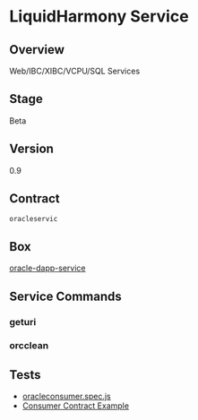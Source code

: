 LiquidHarmony Service
=================

## Overview
Web/IBC/XIBC/VCPU/SQL Services

## Stage
Beta

## Version
0.9

## Contract

```oracleservic```

## Box
[oracle-dapp-service](../../developers/boxes/oracle-dapp-service)

## Service Commands
### geturi
### orcclean
## Tests 
* [oracleconsumer.spec.js](https://github.com/liquidapps-io/zeus-sdk/tree/master/boxes/groups/services/oracle-dapp-service/test/oracleconsumer.spec.js)
* [Consumer Contract Example](https://github.com/liquidapps-io/zeus-sdk/tree/master/boxes/groups/services/oracle-dapp-service/contracts/eos/oracleconsumer/oracleconsumer.cpp)

